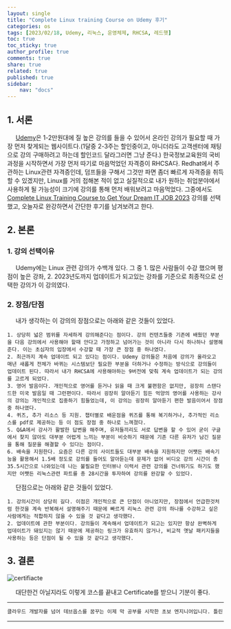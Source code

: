 ```yaml
---
layout: single
title: "Complete Linux training Course on Udemy 후기"
categories: os
tags: [2023/02/18, Udemy, 리눅스, 운영체제, RHCSA, 레드햇]
toc: true
toc_sticky: true
author_profile: true
comments: true
share: true
related: true
published: true
sidebar: 
    nav: "docs"
---
```


## 1. 서론  

&nbsp;&nbsp;&nbsp;&nbsp; [Udemy](www.udemy.com)은 1-2만원대에 질 높은 강의를 들을 수 있어서 온라인 강의가 필요할 때 가장 먼저 찾게되는 웹사이트다.(1달중 2-3주는 할인중이고, 아니더라도 고객센터에 채팅으로 강의 구매하려고 하는데 할인코드 달라그러면 그냥 준다.) 한국정보교육원의 국비과정을 시작하면서 가장 먼저 따기로 마음먹었던 자격증이 RHCSA다. Redhat에서 주관하는 Linux관련 자격증인데, 덤프들을 구해서 그것만 파면 좀더 빠르게 자격증을 취득할 수 있겠지만, Linux를 거의 접해본 적이 없고 실질적으로 내가 원하는 취업분야에서 사용하게 될 가능성이 크기에 강의를 통해 먼저 배워보려고 마음먹었다. 그중에서도 [Complete Linux Training Course to Get Your Dream IT JOB 2023](https://www.udemy.com/course/complete-linux-training-course-to-get-your-dream-it-job/) 강의를 선택했고, 오늘자로 완강하면서 간단한 후기를 남겨보려고 한다.

## 2. 본론  

### 1. 강의 선택이유   

&nbsp;&nbsp;&nbsp;&nbsp; Udemy에는 Linux 관련 강의가 수백개 있다. 그 중 1. 많은 사람들이 수강 했으며 평점이 높은 강좌, 2. 2023년도까지 업데이트가 되고있는 강좌를 기준으로 최종적으로 선택한 강의가 이 강의였다.

### 2. 장점/단점

&nbsp;&nbsp;&nbsp;&nbsp; 내가 생각하는 이 강의의 장점으로는 아래와 같은 것들이 있었다.

```
1. 상당히 넓은 범위를 자세하게 강의해준다는 점이다. 강의 컨텐츠들중 기존에 배웠던 부분을 다음 강의에서 사용해야 할때 안다고 가정하고 넘어가는 것이 아니라 다시 하나하나 설명해준다. 이는 초심자의 입장에서 수강할 때 가장 큰 장점 중 하나였다. 
2. 최근까지 계속 업데이트 되고 있다는 점이다. Udemy 강의들은 처음에 강의가 올라오고 매년 새롭게 전체가 바뀌는 시스템보단 필요한 부분을 더하거나 수정하는 방식으로 강의들이 업데이트 된다. 따라서 내가 RHCSA에 사용해야하는 9버전에 맞춰 계속 업데이트가 되는 강의를 고르게 되었다. 
3. 영어 발음이다. 개인적으로 영어를 듣거나 읽을 때 크게 불편함은 없지만, 굉장히 스탠다드한 미국 발음일 때 그런편이다. 따라서 굉장히 알아듣기 힘든 억양의 영어를 사용하는 강사의 강의는 개인적으로 집중하기 힘들었는데, 이 강의는 굉장히 알아듣기 편한 발음이어서 장점 중 하나였다. 
4. 퀴즈, 추가 리소스 등 지원. 챕터별로 배운점을 퀴즈를 통해 복기하거나, 추가적인 리소스를 pdf로 제공하는 등 이 점도 장점 중 하나로 느껴졌다. 
5. Q&A에서 강사가 활발한 답변을 해주며, 유저들끼리도 서로 답변을 할 수 있어 굳이 구글에서 찾지 않아도 대부분 어렵게 느끼는 부분이 비슷하기 때문에 기존 다른 유저가 남긴 질문을 통해 질문을 해결할 수 있다는 점이다. 
6. 배속을 지원한다. 요즘은 다른 강의 사이트들도 대부분 배속을 지원하지만 어쨋든 배속기능을 활용해서 1.5배 정도로 강의를 들어도 알아듣는데 문제가 없어 비디오 강의 시간이 총 35.5시간으로 나와있는데 나는 불필요한 인터뷰나 이력서 관련 강의를 건너뛰기도 하기도 했지만 어쨋든 리눅스관련 파트를 총 28시간을 투자하여 강의를 완강할 수 있었다.
```

&nbsp;&nbsp;&nbsp;&nbsp; 단점으로는 아래와 같은 것들이 있었다.

```
1. 강의시간이 상당히 길다. 이점은 개인적으로 큰 단점이 아니었지만, 장점에서 언급한것처럼 한것을 계속 반복해서 설명해주기 때문에 빠르게 리눅스 관련 강의 하나를 수강하고 싶은 사람에게는 적합하지 않을 수 있을 것 같다고 생각했다. 
2. 업데이트에 관한 부분이다. 강의들이 계속해서 업데이트가 되고는 있지만 항상 완벽하게 업데이트가 돼있지는 않기 때문에 제공하는 링크가 유효하지 않거나, 비교적 옛날 패키지들을 사용하는 등은 단점이 될 수 있을 것 같다고 생각했다.
```

## 3. 결론  

![certifiacte](https://user-images.githubusercontent.com/124491456/219827861-cf4ac4ed-eba7-47f8-98a2-b5af7b894148.jpg)

&nbsp;&nbsp;&nbsp;&nbsp; 대단한건 아닐지라도 이렇게 코스를 끝내고 Certificate를 받으니 기분이 좋다.

---

```bash
클라우드 개발자를 넘어 데브옵스를 꿈꾸는 이제 막 공부를 시작한 초보 엔지니어입니다. 틀린 점이 있으면 친절하게 댓글 부탁드립니다. :)
```

---
